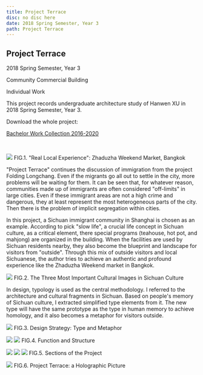 ```yaml
---
title: Project Terrace
disc: no disc here
date: 2018 Spring Semester, Year 3
path: Project Terrace
---
```

<special>
</special>

## Project Terrace

2018 Spring Semester, Year 3 

Community Commercial Building

Individual Work

This project records undergraduate architecture study of Hanwen XU in 2018 Spring Semester, Year 3. 

Download the whole project: 

[Bachelor Work Collection 2016-2020](https://github.com/HanwenXU721/HanwenXU.github.io/raw/master/resources/Term1%20Studio.pdf)

</br>

<p id= "it">
<img src="../images/articles/design_05/1.jpg">
 FIG.1. "Real Local Experience": Zhaduzha Weekend Market, Bangkok
</p>

"Project Terrace" continues the discussion of immigration from the project Folding Longchang. Even if the migrants go all out to settle in the city, more problems will be waiting for them. It can be seen that, for whatever reason, communities made up of immigrants are often considered "off-limits" in large cities. Even if these immigrant areas are not a high crime and dangerous, they at least represent the most heterogeneous parts of the city. Then there is the problem of implicit segregation within cities.

In this project, a Sichuan immigrant community in Shanghai is chosen as an example. According to pick "slow life", a crucial life concept in Sichuan culture, as a critical element, there special programs (teahouse, hot pot, and mahjong) are organized in the building. When the facilities are used by Sichuan residents nearby, they also become the blueprint and landscape for visitors from "outside". Through this mix of outside visitors and local Sichuanese, the author tries to achieve an authentic and profound experience like the Zhaduzha Weekend market in Bangkok.

<p id= "it">
<img src="../images/articles/design_05/2.jpg">
 FIG.2. The Three Most Important Cultural Images in Sichuan Culture
</p>

In design, typology is used as the central methodology. I referred to the architecture and cultural fragments in Sichuan. Based on people's memory of Sichuan culture, I extracted simplified type elements from it. The new type will have the same prototype as the type in human memory to achieve homology, and it also becomes a metaphor for visitors outside.

<p id= "it">
<img src="../images/articles/design_05/3.jpg">
 FIG.3. Design Strategy: Type and Metaphor
</p>

<p id= "it">
<img src="../images/articles/design_05/4.jpg">
<img src="../images/articles/design_05/5.jpg">
 FIG.4. Function and Structure
</p>

<p id= "it">
<img src="../images/articles/design_05/6-1.jpg">
<img src="../images/articles/design_05/6-2.jpg">
<img src="../images/articles/design_05/6-3.jpg">
 FIG.5. Sections of the Project
</p>

<p id= "it">
<img src="../images/articles/design_05/7.jpg">
 FIG.6. Project Terrace: a Holographic Picture
</p>